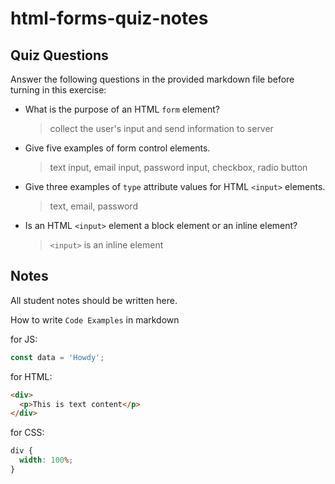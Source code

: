 # html-forms-quiz-notes

## Quiz Questions

Answer the following questions in the provided markdown file before turning in this exercise:

- What is the purpose of an HTML `form` element?

  > collect the user's input and send information to server

- Give five examples of form control elements.

  > text input, email input, password input, checkbox, radio button

- Give three examples of `type` attribute values for HTML `<input>` elements.

  > text, email, password

- Is an HTML `<input>` element a block element or an inline element?
  > `<input>` is an inline element

## Notes

All student notes should be written here.

How to write `Code Examples` in markdown

for JS:

```javascript
const data = 'Howdy';
```

for HTML:

```html
<div>
  <p>This is text content</p>
</div>
```

for CSS:

```css
div {
  width: 100%;
}
```
